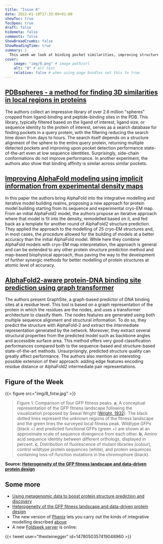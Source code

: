 ```yaml
---
title: "Issue 8"
date: 2022-01-10T17:33:09+01:00
showToc: true
TocOpen: true
draft: false
hidemeta: false
comments: false
ShowBreadCrumbs: false
ShowReadingTime: true
summary: |
  This week we look at binding pocket similarities, improving structures with AlphaFold and Cryo-EM, and a new approach to predict DNA-binding sites
cover:
    image: "img/8.png" # image path/url
    alt: "8" # alt text
    relative: false # when using page bundles set this to true
---
```


## [PDBspheres - a method for finding 3D similarities in local regions in proteins](https://doi.org/10.1101/2022.01.04.474934)

The authors collect an impressive library of over 2.6 million "spheres" cropped from ligand-binding and peptide-binding sites in the PDB. This library, typically filtered based on the ligand of interest, ligand size, or sequence identity to the protein of interest, serves as a search database for finding pockets in a query protein, with the filtering reducing the search time down from days to hours. The search itself depends on a structure alignment of the sphere to the entire query protein, returning multiple detected pockets and improving upon pocket detection performance state-of-the-art even at low sequence identities. Surprisingly, side-chain conformations do not improve performance. In another experiment, the authors also show that binding affinity is similar across similar pockets.


## [Improving AlphaFold modeling using implicit information from experimental density maps](https://doi.org/10.1101/2022.01.07.475350)

In this paper the authors bring AlphaFold into the integrative modelling and iterative model building realms, proposing a new approach for protein model building starting from its sequence and experimental cryo-EM map. From an initial AlphaFold2 model, the authors propose an iterative approach where that model is fit into the density, remodelled based on it, and fed back as a template for another round of AlphaFold2 structure prediction. They applied the approach to the modelling of 25 cryo-EM structures and, in most cases, the procedure allowed for the building of models at a better accuracy than the initial AlphaFold model. While here they combine AlphaFold models with cryo-EM map interpretation, the approach is general and can be extended to any other protein structure prediction method and map-based biophysical approach, thus paving the way to the development of further synergic methods for better modelling of protein structures at atomic level of accuracy.

## [AlphaFold2-aware protein-DNA binding site prediction using graph transformer](https://doi.org/10.1101/2021.08.25.457661)

The authors present GraphSite, a graph-based predictor of DNA binding sites at a residue level. This tool is based on a graph representation of the protein in which the residues are the nodes, and uses a transformer architecture to classify them. The nodes features are generated using both multiple sequence alignment and structural information. To do so, they predict the structure with AlphaFold-2 and extract the intermediate representation generated by the network. Moreover, they extract several structural properties from the predicted model such as backbone angles and accessible surface area. This method offers very good classification performances compared both to the sequence-based and structure-based state-of-the-art methods. Unsurprisingly, predicted structure quality can greatly affect performance. The authors also mention an interesting possible extension of their approach: adding edge features encoding residue distance or AlphaFold2 intermediate pair representations.


## Figure of the Week

{{< figure src="img/8_fotw.jpg" >}}

> Figure 1. Comparison of four GFP fitness peaks.
> **a**, A conceptual representation of the GFP fitness landscape following the visualization proposed by Sewal Wright ([Wright, 1932](https://www.biorxiv.org/content/10.1101/2021.12.08.471728v1.full#ref-72)). The black dotted lines represent the unknown regions of the fitness landscape and the green lines the surveyed local fitness peak. Wildtype GFPs (black +) and predicted functional GFPs (green +) are shown at an approximate scale of sequence divergence from each other. **b,** Amino acid sequence identity between different orthologs, displayed in percent. **c**, Distribution of fluorescence of mutant libraries (colour), control wildtype protein sequences (white), and protein sequences containing loss-of-function mutations in the chromophore (black).

**Source: [Heterogeneity of the GFP fitness landscape and data-driven protein design](https://doi.org/10.1101/2021.12.08.471728)**

## Some more
- [Using metagenomic data to boost protein structure prediction and discovery](https://doi.org/10.1016/j.csbj.2021.12.030)
- [Heterogeneity of the GFP fitness landscape and data-driven protein design](https://doi.org/10.1101/2021.12.08.471728)
- The new version of [Phenix](https://phenix-online.org/version_docs/1.20rc3-4410/reference/alphafold.html) lets you carry out the kinds of integrative modelling described [above](https://folded-weekly.netlify.app/posts/8/#improving-alphafold-modeling-using-implicit-information-from-experimental-density-mapshttpsdoiorg10110120220107475350)
- A new [Foldseek server](https://search.foldseek.com/search) is online:

{{< tweet user="thesteinegger" id=1478050357419048960 >}}

